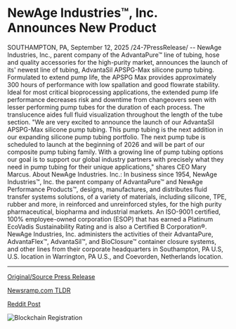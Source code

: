 # NewAge Industries™, Inc. Announces New Product

SOUTHAMPTON, PA, September 12, 2025 /24-7PressRelease/ -- NewAge Industries, Inc., parent company of the AdvantaPure™ line of tubing, hose and quality accessories for the high-purity market, announces the launch of its' newest line of tubing, AdvantaSil APSPG-Max silicone pump tubing.  Formulated to extend pump life, the APSPG Max provides approximately 300 hours of performance with low spallation and good flowrate stability. Ideal for most critical bioprocessing applications, the extended pump life performance decreases risk and downtime from changeovers seen with lesser performing pump tubes for the duration of each process. The translucence aides full fluid visualization throughout the length of the tube section.  "We are very excited to announce the launch of our AdvantaSil APSPG-Max silicone pump tubing. This pump tubing is the next addition in our expanding silicone pump tubing portfolio. The next pump tube is scheduled to launch at the beginning of 2026 and will be part of our composite pump tubing family. With a growing line of pump tubing options our goal is to support our global industry partners with precisely what they need in pump tubing for their unique applications," shares CEO Mary Marcus.  About NewAge Industries. Inc.: In business since 1954, NewAge Industries™, Inc. the parent company of AdvantaPure™ and NewAge Performance Products™, designs, manufactures, and distributes fluid transfer systems solutions, of a variety of materials, including silicone, TPE, rubber and more, in reinforced and unreinforced styles, for the high purity pharmaceutical, biopharma and industrial markets.  An ISO-9001 certified, 100% employee-owned corporation (ESOP) that has earned a Platinum EcoVadis Sustainability Rating and is also a Certified B Corporation®. NewAge Industries, Inc. administers the activities of their AdvantaPure, AdvantaFlex™, AdvantaSil™, and BioClosure™ container closure systems, and other lines from their corporate headquarters in Southampton, PA U.S, U.S. location in Warrington, PA U.S., and Coevorden, Netherlands location. 

---

[Original/Source Press Release](https://www.24-7pressrelease.com/press-release/526595/newage-industries-inc-announces-new-product)
                    

[Newsramp.com TLDR](https://newsramp.com/curated-news/newage-industries-launches-advantasil-apspg-max-silicone-pump-tubing/0765bce4d17de6105902c0bd458df376) 

 



[Reddit Post](https://www.reddit.com/r/Energy_Climate_News/comments/1newqw5/newage_industries_launches_advantasil_apspgmax/) 



![Blockchain Registration](https://cdn.newsramp.app/24-7PressRelease/qrcode/259/12/loftC2zM.webp)